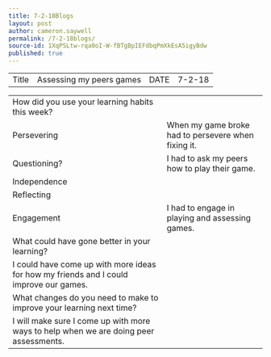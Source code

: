 ```yaml
---
title: 7-2-18Blogs
layout: post
author: cameron.saywell
permalink: /7-2-18blogs/
source-id: 1XqPSLtw-rqa0oI-W-fBTgBpIEFdbqPmXkEsA5igyBdw
published: true
---
```

<table>
  <tr>
    <td>Title</td>
    <td>Assessing my peers games</td>
    <td>DATE</td>
    <td>7-2-18</td>
  </tr>
</table>


<table>
  <tr>
    <td>How did you use your learning habits this week?</td>
    <td></td>
  </tr>
  <tr>
    <td>Persevering</td>
    <td>When my game broke had to persevere when fixing it.</td>
  </tr>
  <tr>
    <td>Questioning?</td>
    <td>I had to ask my peers how to play their game.</td>
  </tr>
  <tr>
    <td>Independence</td>
    <td></td>
  </tr>
  <tr>
    <td>Reflecting</td>
    <td></td>
  </tr>
  <tr>
    <td>Engagement</td>
    <td>I had to engage in playing and assessing games.</td>
  </tr>
  <tr>
    <td>What could have gone better in your learning?</td>
    <td></td>
  </tr>
  <tr>
    <td>I could have come up with more ideas for how my friends and I could improve our games.</td>
    <td></td>
  </tr>
  <tr>
    <td>What changes do you need to make to improve your learning next time?</td>
    <td></td>
  </tr>
  <tr>
    <td>I will make sure I come up with more ways to help when we are doing peer assessments.</td>
    <td></td>
  </tr>
</table>


